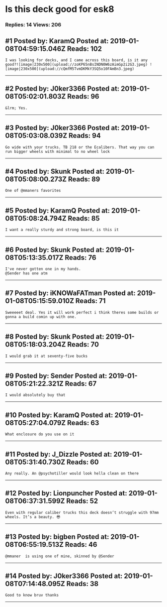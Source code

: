 # Is this deck good for esk8

### Replies: 14 Views: 206

## \#1 Posted by: KaramQ Posted at: 2019-01-08T04:59:15.046Z Reads: 102

```
I was looking for decks, and I came across this board, is it any good?![image|230x500](upload://zoKP65nBsINDN0W6zAimGp2i2G3.jpeg) ![image|230x500](upload://cQmfM5TvmDKMkY3SQ5o10FAmBn3.jpeg)
```

---
## \#2 Posted by: J0ker3366 Posted at: 2019-01-08T05:02:01.803Z Reads: 96

```
&lrm; Yes.
```

---
## \#3 Posted by: J0ker3366 Posted at: 2019-01-08T05:03:08.039Z Reads: 94

```
Go wide with your trucks. TB 218 or the Ecalibers. That way you can run bigger wheels with minimal to no wheel lock
```

---
## \#4 Posted by: Skunk Posted at: 2019-01-08T05:08:00.273Z Reads: 89

```
One of @mmaners favorites
```

---
## \#5 Posted by: KaramQ Posted at: 2019-01-08T05:08:24.794Z Reads: 85

```
I want a really sturdy and strong board, is this it
```

---
## \#6 Posted by: Skunk Posted at: 2019-01-08T05:13:35.017Z Reads: 76

```
I've never gotten one in my hands.
@Sender has one atm
```

---
## \#7 Posted by: iKNOWaFATman Posted at: 2019-01-08T05:15:59.010Z Reads: 71

```
Sweeeeet deal. Yes it will work perfect i think theres some builds or gonna a build comin up with one.
```

---
## \#8 Posted by: Skunk Posted at: 2019-01-08T05:18:03.204Z Reads: 70

```
I would grab it at seventy-five bucks
```

---
## \#9 Posted by: Sender Posted at: 2019-01-08T05:21:22.321Z Reads: 67

```
I would absolutely buy that
```

---
## \#10 Posted by: KaramQ Posted at: 2019-01-08T05:27:04.079Z Reads: 63

```
What enclosure do you use on it
```

---
## \#11 Posted by: J_Dizzle Posted at: 2019-01-08T05:31:40.730Z Reads: 60

```
Any really. An @psychotiller would look hella clean on there
```

---
## \#12 Posted by: Lionpuncher Posted at: 2019-01-08T06:37:31.599Z Reads: 52

```
Even with regular caliber trucks this deck doesn’t struggle with 97mm wheels. It’s a beauty. 😎
```

---
## \#13 Posted by: bigben Posted at: 2019-01-08T06:55:19.513Z Reads: 46

```
@mmaner  is using one of mine, skinned by @Sender
```

---
## \#14 Posted by: J0ker3366 Posted at: 2019-01-08T07:14:48.095Z Reads: 38

```
Good to know bruv thanks
```

---
